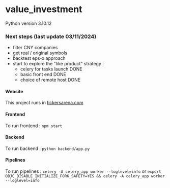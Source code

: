 # value_investment

Python version 3.10.12

### Next steps (last update 03/11/2024)

  - filter CNY companies
  - get real / original symbols
  - backtest eps-x approach
  - start to explore the "like product" strategy :
    - celery for tasks launch DONE
    - basic front end DONE
    - choice of remote host DONE

#### Website

This project runs in [tickersarena.com](http://www.tickersarena.com)


#### Frontend

To run frontend : `npm start`


#### Backend

To run backend : `python backend/app.py`

#### Pipelines

To run pipelines : `celery -A celery_app worker --loglevel=info` or `export OBJC_DISABLE_INITIALIZE_FORK_SAFETY=YES && celery -A celery_app worker --loglevel=info`
